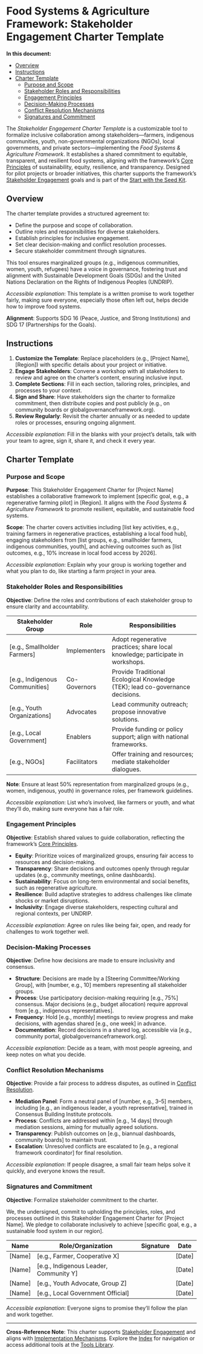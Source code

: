 

# Food Systems & Agriculture Framework: Stakeholder Engagement Charter Template

**In this document:**
- [Overview](#overview)
- [Instructions](#instructions)
- [Charter Template](#charter-template)
  - [Purpose and Scope](#purpose-and-scope)
  - [Stakeholder Roles and Responsibilities](#stakeholder-roles-and-responsibilities)
  - [Engagement Principles](#engagement-principles)
  - [Decision-Making Processes](#decision-making-processes)
  - [Conflict Resolution Mechanisms](#conflict-resolution-mechanisms)
  - [Signatures and Commitment](#signatures-and-commitment)

The *Stakeholder Engagement Charter Template* is a customizable tool to formalize inclusive collaboration among stakeholders—farmers, indigenous communities, youth, non-governmental organizations (NGOs), local governments, and private sectors—implementing the *Food Systems & Agriculture Framework*. It establishes a shared commitment to equitable, transparent, and resilient food systems, aligning with the framework’s [Core Principles](/framework/docs/implementation/food-systems#06-core-principles) of sustainability, equity, resilience, and transparency. Designed for pilot projects or broader initiatives, this charter supports the framework’s [Stakeholder Engagement](/framework/docs/implementation/food-systems#05-stakeholder-engagement) goals and is part of the [Start with the Seed Kit](/framework/tools/food-systems/seed-kit-en.zip).

## Overview
The charter template provides a structured agreement to:
- Define the purpose and scope of collaboration.
- Outline roles and responsibilities for diverse stakeholders.
- Establish principles for inclusive engagement.
- Set clear decision-making and conflict resolution processes.
- Secure stakeholder commitment through signatures.

This tool ensures marginalized groups (e.g., indigenous communities, women, youth, refugees) have a voice in governance, fostering trust and alignment with Sustainable Development Goals (SDGs) and the United Nations Declaration on the Rights of Indigenous Peoples (UNDRIP).

*Accessible explanation*: This template is a written promise to work together fairly, making sure everyone, especially those often left out, helps decide how to improve food systems.

**Alignment**: Supports SDG 16 (Peace, Justice, and Strong Institutions) and SDG 17 (Partnerships for the Goals).

## Instructions
1. **Customize the Template**: Replace placeholders (e.g., [Project Name], [Region]) with specific details about your project or initiative.
2. **Engage Stakeholders**: Convene a workshop with all stakeholders to review and agree on the charter’s content, ensuring inclusive input.
3. **Complete Sections**: Fill in each section, tailoring roles, principles, and processes to your context.
4. **Sign and Share**: Have stakeholders sign the charter to formalize commitment, then distribute copies and post publicly (e.g., on community boards or globalgovernanceframework.org).
5. **Review Regularly**: Revisit the charter annually or as needed to update roles or processes, ensuring ongoing alignment.

*Accessible explanation*: Fill in the blanks with your project’s details, talk with your team to agree, sign it, share it, and check it every year.

## Charter Template
### Purpose and Scope
**Purpose**: This Stakeholder Engagement Charter for [Project Name] establishes a collaborative framework to implement [specific goal, e.g., a regenerative farming pilot] in [Region]. It aligns with the *Food Systems & Agriculture Framework* to promote resilient, equitable, and sustainable food systems.

**Scope**: The charter covers activities including [list key activities, e.g., training farmers in regenerative practices, establishing a local food hub], engaging stakeholders from [list groups, e.g., smallholder farmers, indigenous communities, youth], and achieving outcomes such as [list outcomes, e.g., 10% increase in local food access by 2026].

*Accessible explanation*: Explain why your group is working together and what you plan to do, like starting a farm project in your area.

### Stakeholder Roles and Responsibilities
**Objective**: Define the roles and contributions of each stakeholder group to ensure clarity and accountability.

| Stakeholder Group | Role | Responsibilities |
|-------------------|------|------------------|
| [e.g., Smallholder Farmers] | Implementers | Adopt regenerative practices; share local knowledge; participate in workshops. |
| [e.g., Indigenous Communities] | Co-Governors | Provide Traditional Ecological Knowledge (TEK); lead co-governance decisions. |
| [e.g., Youth Organizations] | Advocates | Lead community outreach; propose innovative solutions. |
| [e.g., Local Government] | Enablers | Provide funding or policy support; align with national frameworks. |
| [e.g., NGOs] | Facilitators | Offer training and resources; mediate stakeholder dialogues. |

**Note**: Ensure at least 50% representation from marginalized groups (e.g., women, indigenous, youth) in governance roles, per framework guidelines.

*Accessible explanation*: List who’s involved, like farmers or youth, and what they’ll do, making sure everyone has a fair role.

### Engagement Principles
**Objective**: Establish shared values to guide collaboration, reflecting the framework’s [Core Principles](/framework/docs/implementation/food-systems#06-core-principles).

- **Equity**: Prioritize voices of marginalized groups, ensuring fair access to resources and decision-making.
- **Transparency**: Share decisions and outcomes openly through regular updates (e.g., community meetings, online dashboards).
- **Sustainability**: Focus on long-term environmental and social benefits, such as regenerative agriculture.
- **Resilience**: Build adaptive strategies to address challenges like climate shocks or market disruptions.
- **Inclusivity**: Engage diverse stakeholders, respecting cultural and regional contexts, per UNDRIP.

*Accessible explanation*: Agree on rules like being fair, open, and ready for challenges to work together well.

### Decision-Making Processes
**Objective**: Define how decisions are made to ensure inclusivity and consensus.

- **Structure**: Decisions are made by a [Steering Committee/Working Group], with [number, e.g., 10] members representing all stakeholder groups.
- **Process**: Use participatory decision-making requiring [e.g., 75%] consensus. Major decisions (e.g., budget allocation) require approval from [e.g., indigenous representatives].
- **Frequency**: Hold [e.g., monthly] meetings to review progress and make decisions, with agendas shared [e.g., one week] in advance.
- **Documentation**: Record decisions in a shared log, accessible via [e.g., community portal, globalgovernanceframework.org].

*Accessible explanation*: Decide as a team, with most people agreeing, and keep notes on what you decide.

### Conflict Resolution Mechanisms
**Objective**: Provide a fair process to address disputes, as outlined in [Conflict Resolution](/framework/docs/implementation/food-systems#08-implementation-mechanisms).

- **Mediation Panel**: Form a neutral panel of [number, e.g., 3–5] members, including [e.g., an indigenous leader, a youth representative], trained in Consensus Building Institute protocols.
- **Process**: Conflicts are addressed within [e.g., 14 days] through mediation sessions, aiming for mutually agreed solutions.
- **Transparency**: Publish outcomes on [e.g., biannual dashboards, community boards] to maintain trust.
- **Escalation**: Unresolved conflicts are escalated to [e.g., a regional framework coordinator] for final resolution.

*Accessible explanation*: If people disagree, a small fair team helps solve it quickly, and everyone knows the result.

### Signatures and Commitment
**Objective**: Formalize stakeholder commitment to the charter.

We, the undersigned, commit to upholding the principles, roles, and processes outlined in this Stakeholder Engagement Charter for [Project Name]. We pledge to collaborate inclusively to achieve [specific goal, e.g., a sustainable food system in our region].

| Name | Role/Organization | Signature | Date |
|------|-------------------|-----------|------|
| [Name] | [e.g., Farmer, Cooperative X] | | [Date] |
| [Name] | [e.g., Indigenous Leader, Community Y] | | [Date] |
| [Name] | [e.g., Youth Advocate, Group Z] | | [Date] |
| [Name] | [e.g., Local Government Official] | | [Date] |

*Accessible explanation*: Everyone signs to promise they’ll follow the plan and work together.

---

**Cross-Reference Note**: This charter supports [Stakeholder Engagement](/framework/docs/implementation/food-systems#05-stakeholder-engagement) and aligns with [Implementation Mechanisms](/framework/docs/implementation/food-systems#08-implementation-mechanisms). Explore the [Index](/framework/docs/implementation/food-systems) for navigation or access additional tools at the [Tools Library](/framework/tools/food-systems).